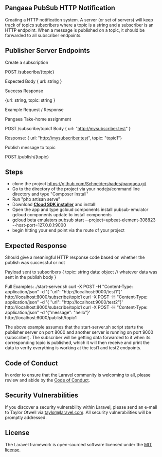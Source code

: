 ## Pangaea PubSub HTTP Notification

Creating a HTTP notification system. A server (or set of servers) will keep track of topics subscribers where a topic is a string and a subscriber is an HTTP endpoint. When a message is published on a topic, it
should be forwarded to all subscriber endpoints.

## Publisher Server Endpoints

Create a subscription

POST /subscribe/{topic}

Expected Body
{ url: string }

Success Response

{url: string, topic: string }

Example Request / Response

Pangaea Take-home assignment


POST /subscribe/topic1
Body
{ url: "http://mysubscriber.test" }

Response:
{ url: "http://mysubscriber.test", topic: "topic1"}

Publish message to topic

POST /publish/{topic}


## Steps
- clone the project https://github.com/Schneidershades/pangaea.git
- Go to the directory of the project via your nodejs/command line directory and type "Composer Install"
- Run "php artisan serve"
- Download **[Cloud SDK installer](https://dl.google.com/dl/cloudsdk/channels/rapid/GoogleCloudSDKInstaller.exe)** and install
- Open the app and type gcloud components install pubsub-emulator gcloud components update to install components
- gcloud beta emulators pubsub start --project=upbeat-element-308823 --host-port=127.0.0.1:9000
- begin hitting your end point via the route of your project

## Expected Response

Should give a meaningful HTTP response code based on whether the publish was successful or not

Payload sent to subscribers
{
topic: string
data: object // whatever data was sent in the publish body
}

Full Examples:
./start-server.sh
curl -X POST -H "Content-Type: application/json" -d '{ "url": "http://localhost:9000/test1"}' http://localhost:8000/subscribe/topic1
curl -X POST -H "Content-Type: application/json" -d '{ "url": "http://localhost:9000/test2"}' http://localhost:8000/subscribe/topic1
curl -X POST -H "Content-Type: application/json" -d '{"message": "hello"}' http://localhost:8000/publish/topic1

The above example assumes that the start-server.sh script starts the publisher server on port 8000 and another
server is running on port 9000 (subscriber). The subscriber will be getting data forwarded to it when its
corresponding topic is published, which it will then receive and print the data to verify everything is working at the
test1 and test2 endpoints.

## Code of Conduct

In order to ensure that the Laravel community is welcoming to all, please review and abide by the [Code of Conduct](https://laravel.com/docs/contributions#code-of-conduct).

## Security Vulnerabilities

If you discover a security vulnerability within Laravel, please send an e-mail to Taylor Otwell via [taylor@laravel.com](mailto:taylor@laravel.com). All security vulnerabilities will be promptly addressed.

## License

The Laravel framework is open-sourced software licensed under the [MIT license](https://opensource.org/licenses/MIT).
